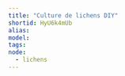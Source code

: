 ```yaml
---
title: "Culture de lichens DIY"
shortid: HyU6k4mUb
alias: 
model: 
tags: 
node: 
  - lichens
--- 
```

 